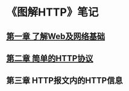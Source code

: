 # 《图解HTTP》笔记
## [第一章 了解Web及网络基础](https://github.com/zhangyanan0525/learn-HTTP-note/issues)
## [第二章 简单的HTTP协议](https://github.com/zhangyanan0525/learn-HTTP-note/issues/2)
## 第三章 HTTP报文内的HTTP信息
